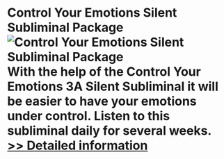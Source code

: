 # Control Your Emotions Silent Subliminal Package<br />![Control Your Emotions Silent Subliminal Package](https://mycommerce.akamaized.net/api/pimages/P300913741/BIG/300913741.JPG)<br />With the help of the Control Your Emotions 3A Silent Subliminal it will be easier to have your emotions under control. Listen to this subliminal daily for several weeks.<br />[>> Detailed information](https://secure.shareit.com/shareit/product.html?productid=300913741&affiliateid=200057808)